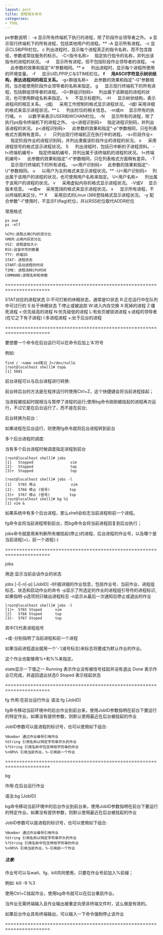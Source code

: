 ```yaml
---
layout: post
title: 进程相关命令
categories:
- TOOL
---
```


ps参数说明：
	-a	显示所有终端机下执行的进程，除了阶段作业领导者之外。
	a	显示现行终端机下的所有进程，包括其他用户的进程。**
	-A	显示所有进程。
	-c	显示CLS和PRI栏位。
	c	列出进程时，显示每个进程真正的指令名称，而不包含路径，参数或常驻服务的标示。
	-C<指令名称> 　指定执行指令的名称，并列出该指令的进程的状况。
	-d 　	显示所有进程，但不包括阶段作业领导者的进程。
	-e 　	此参数的效果和指定"A"参数相同。**
	e 　	列出进程时，显示每个进程所使用的环境变量。
	-f 　	显示UID,PPIP,C与STIME栏位。
	**f 　	用ASCII字符显示树状结构，表达进程间的相互关系。**
	-g<群组名称> 　此参数的效果和指定"-G"参数相同，当亦能使用阶段作业领导者的名称来指定。
	g 　	显示现行终端机下的所有进程，包括群组领导者的进程。
	-G<群组识别码> 　列出属于该群组的进程的状况，也可使用群组名称来指定。
	h 　	不显示标题列。
	-H 　	显示树状结构，表示进程间的相互关系。
	-j或j 　	采用工作控制的格式显示进程状况。
	-l或l 采用详细的格式来显示进程状况。**
	L 　	列出栏位的相关信息。
	-m或m 　显示所有的执行绪。
	n 　	以数字来表示USER和WCHAN栏位。
	-N 　	显示所有的进程，除了执行ps指令终端机下的进程之外。
	-p<进程识别码> 　指定进程识别码，并列出该进程的状况。
	p<进程识别码> 　	此参数的效果和指定"-p"参数相同，只在列表格式方面稍有差异。
	r 　	只列出现行终端机正在执行中的进程。
	-s<阶段作业> 　	指定阶段作业的进程识别码，并列出隶属该阶段作业的进程的状况。
	s 　	采用进程信号的格式显示进程状况。
	S 　	列出进程时，包括已中断的子进程资料。
	-t<终端机编号> 　指定终端机编号，并列出属于该终端机的进程的状况。
	t<终端机编号> 　	此参数的效果和指定"-t"参数相同，只在列表格式方面稍有差异。
	-T 　	显示现行终端机下的所有进程。
	-u<用户识别码> 　此参数的效果和指定"-U"参数相同。
	u 　	以用户为主的格式来显示进程状况。**
	-U<用户识别码> 　列出属于该用户的进程的状况，也可使用用户名称来指定。
	U<用户名称> 　	列出属于该用户的进程的状况。
	v 　	采用虚拟内存的格式显示进程状况。
	-V或V 　显示版本信息。
	-w或w 　采用宽阔的格式来显示进程状况。
	x 　	显示所有进程，不以终端机来区分。**
	X 　	采用旧式的Linux i386登陆格式显示进程状况。
	-y	配合参数"-l"使用时，不显示F(flag)栏位，并以RSS栏位取代ADDR栏位


常用格式
    
    ps aue
    ps -elf

	%CPU:进程占用CPU的百分比
	%MEM:占用内存百分比
	VSZ: 进程虚拟大小
	RSS:驻留中页的数量
	TTY: 终端ID
	STAT: 进程状态
	START:启动进程的时间
	TIME: 进程消耗CPU时间
	COMMAND:进程名称和参数

======================================================================

STAT对应的进程状态
	D:不可打断的休眠状态，通常是IO状态
	R:正在运行中在队列中可过行的
	S:处于休眠状态
	T:停止或被追踪
	W:进入内存交换
	X:死掉的进程
	Z:僵死进程
	<:优先级高的进程
	N:优先级低的进程
	L:有些页被锁进进程
	s:进程的领导者(在它之下有子进程)
	l:多进程进程
	+:处于后台的进程

======================================================================

要想要一个命令在后台运行可以在命令后加上'&'符号

例如:
    
    find / -name sed笔记 2>/dev/null&
    [root@localhost shell]# top&
    [1] 5681

前台进程可以与后台进程进行转换:

前台转后台的方法是在程序运行时使用Ctrl+Z，这个快捷键会将当前进程挂起；

当进程被挂起时就相当与暂停了进程的运行;使用bg命令刚刚被挂起的进程再次运行，不过它是在后台运行了，而不是在前台;

后台转换为前台：

如果进程在后台运行，则使用fg命令就将后台进程转到前台

多个后台进程的调度:

当有多个后台进程时候调度指定进程到前台

    
    [root@localhost shell]# jobs
    [1]   Stopped                 vim
    [2]-  Stopped                 top
    [3]+  Stopped                 top
    
    [root@localhost shell]# jobs -l
    [1]   5765 停止                vim
    [2]-  5766 停止 (信号)         top
    [3]+  5767 停止 (信号)         top
    [root@localhost shell]# bg %1
    [1] vim &


如果系统中有多个后台进程，那么shell会标志当前进程和前一个进程。

fg命令会将当前进程带到前台，而bg命令会将当前进程回复到后台执行；

jobs命令就是用来判断所有被挂起(停止)的进程、后台进程的作业号，以及哪个是当前进程(+)，前一个进程(-)

======================================================================

jobs

用途:显示当前会话作业的状态

jobs [-l|-n|-p] [JobID]
	-l纤细详细的作业信息，包括作业号、当前作业、进程组标志、状态和启动作业的命令
	-p显示了所选定的作业的进程组引导符的进程标识,如果指明-p选项则只输出进程标志
	-n显示从最后一次通知后停止或退出的作业
    
    [root@localhost shell]# jobs -l
    [1]+  5765 Stoped      vim
    [2]   5766 Stoped      top
    [3]-  5767 Stoped      top

其中[1]代表进程组号

+或-分别指明了当前进程和前一个进程

如果当前进程退出就用一个'-'(减号标志)来标志将要成为默认作业的作业。

这个作业也能够用%+和%%来指定。

state显示一下值之一
	Running 表示作业没有被信号挂起并没有退出
	Done 表示作业已完成，并返回退出状态0
	Stoped 表示挂起状态

======================================================================

fg
作用:在前台运行作业
语法:fg [JobID]

fg命令移动当前环境中的后台作业到前台来，使用JobID参数指明在前台下要运行的特定作业。如果没有提供参数，则默认使用最近在后台被挂起的作业

JobID参数可以是进程的标识号，也可以使用如下组合:

	%Number 通过作业编号引用作业
	%String 引用名称以特定字符串开头的作业
	%?String 引用名称中包含特地字符串的作业
	%+OR%% 引用当前作业，%-引用前一个作业

======================================================================

bg

作用:在后台运行作业

语法:bg [JobID]

bg命令移动当前环境中的后台作业到前台来，使用JobID参数指明在前台下要运行的特定作业。如果没有提供参数，则默认使用最近在后台被挂起的作业

JobID参数可以是进程的标识号，也可以使用如下组合:

	%Number 通过作业编号引用作业
	%String 引用名称以特定字符串开头的作业
	%?String 引用名称中包含特地字符串的作业
	%+OR%% 引用当前作业，%-引用前一个作业

##### 注意:
作业号可以与wait、fg、kill共同使用，只要在作业号前加入%前缀；

例如:	
	kill -9 %3

使用Ctrl+C挂起作业，使用bg命令就可以在后台重启作业。

当作业无需终端输入且作业输出被重定向至非终端文件时，这么做是有效的。

如果后台作业具有终端输出，可以输入一下命令强制停止该作业

======================================================================

